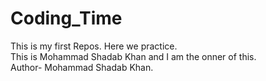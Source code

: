 # Coding_Time
This is my first Repos. Here we practice. 
<br>
This is Mohammad Shadab Khan and I am the onner of this.
<br>
Author- Mohammad Shadab Khan.
